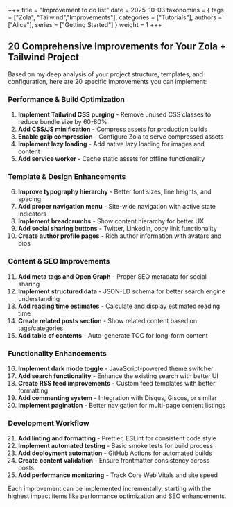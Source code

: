 +++
title = "Improvement to do list"
date = 2025-10-03
taxonomies = { tags = ["Zola", "Tailwind","Improvements"], categories = ["Tutorials"], authors = ["Alice"], series = ["Getting Started"] }
weight = 1
+++
## 20 Comprehensive Improvements for Your Zola + Tailwind Project

Based on my deep analysis of your project structure, templates, and configuration, here are 20 specific improvements you can implement:

### **Performance & Build Optimization**
1. **Implement Tailwind CSS purging** - Remove unused CSS classes to reduce bundle size by 60-80%
2. **Add CSS/JS minification** - Compress assets for production builds
3. **Enable gzip compression** - Configure Zola to serve compressed assets
4. **Implement lazy loading** - Add native lazy loading for images and content
5. **Add service worker** - Cache static assets for offline functionality

### **Template & Design Enhancements**
6. **Improve typography hierarchy** - Better font sizes, line heights, and spacing
7. **Add proper navigation menu** - Site-wide navigation with active state indicators
8. **Implement breadcrumbs** - Show content hierarchy for better UX
9. **Add social sharing buttons** - Twitter, LinkedIn, copy link functionality
10. **Create author profile pages** - Rich author information with avatars and bios

### **Content & SEO Improvements**
11. **Add meta tags and Open Graph** - Proper SEO metadata for social sharing
12. **Implement structured data** - JSON-LD schema for better search engine understanding
13. **Add reading time estimates** - Calculate and display estimated reading time
14. **Create related posts section** - Show related content based on tags/categories
15. **Add table of contents** - Auto-generate TOC for long-form content

### **Functionality Enhancements**
16. **Implement dark mode toggle** - JavaScript-powered theme switcher
17. **Add search functionality** - Enhance the existing search with better UI
18. **Create RSS feed improvements** - Custom feed templates with better formatting
19. **Add commenting system** - Integration with Disqus, Giscus, or similar
20. **Implement pagination** - Better navigation for multi-page content listings

### **Development Workflow**
21. **Add linting and formatting** - Prettier, ESLint for consistent code style
22. **Implement automated testing** - Basic smoke tests for build process
23. **Add deployment automation** - GitHub Actions for automated builds
24. **Create content validation** - Ensure frontmatter consistency across posts
25. **Add performance monitoring** - Track Core Web Vitals and site speed

Each improvement can be implemented incrementally, starting with the highest impact items like performance optimization and SEO enhancements.